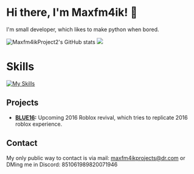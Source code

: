 # Hi there, I'm Maxfm4ik! 👋

I'm small developer, which likes to make python when bored.

![Maxfm4ikProject2's GitHub stats](https://github-readme-stats.vercel.app/api?username=maxfm4ikprojects2&theme=radical)
![](https://komarev.com/ghpvc/?username=Maxfm4ikprojects2)

# Skills
[![My Skills](https://skillicons.dev/icons?i=py,js,lua,java,vscode,html,css,windows,azure,cloudflare)](https://skillicons.dev)

## Projects
- **[BLUE16](https://github.com/blue16-team):** Upcoming 2016 Roblox revival, which tries to replicate 2016 roblox experience.

## Contact
My only public way to contact is via mail: maxfm4ikprojects@dr.com or DMing me in Discord: 851061989820071946

